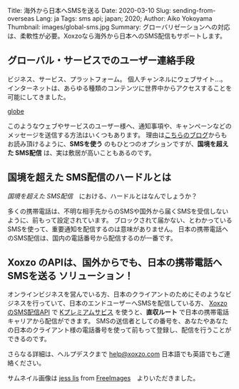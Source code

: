 Title: 海外から日本へSMSを送る
Date: 2020-03-10
Slug: sending-from-overseas
Lang: ja
Tags: sms api; japan; 2020; 
Author: Aiko Yokoyama
Thumbnail: images/global-sms.jpg
Summary: グローバリゼーションへの対応は、柔軟性が必要。Xoxzoなら海外から日本へのSMS配信もサポートします。


## グローバル・サービスでのユーザー連絡手段

ビジネス、サービス、プラットフォーム。
個人チャンネルにウェブサイト…。
インターネットは、あらゆる種類のコンテンツに世界中からアクセスすることを可能にしてきました。

[globe](/images/global-sms.jpg)

このようなウェブやサービスのユーザー様へ、通知事項や、キャンペーンなどのメッセージを送信する方法はいくつもあります。
理由は[こちらのブログ](https://blog.xoxzo.com/ja/2018/04/06/why-adopt-sms/)からもお読み頂けるように、**SMSを使う** のもひとつのオプションですが、**国境を超えた SMS配信** は、実は敷居が高いこともあるのです。

## 国境を超えた SMS配信のハードルとは

_国境を超えた SMS配信_　における、ハードルとはなんでしょうか？

多くの携帯電話は、不明な相手先からのSMSや国外から届くSMSを受信しないように、前もって設定されています。
ブロックされて届かない、とわかっているSMSを使って、重要通知を配信するのは意味がありません。
日本の携帯電話へのSMS配信は、国内の電話番号から配信するのが一番です。

## Xoxzo のAPIは、国外からでも、日本の携帯電話へSMSを送る ソリューション！

オンラインビジネスを営んでいる方、日本のクライアントのためにそのようなビジネスを行っていて、日本のエンドユーザーへSMSを配信している方、
 [XoxzoのSMS配信API](https://www.xoxzo.com/ja/) で [Kプレミアムサビス](https://help.xoxzo.com/ja/xoxzo-cloud-telephony/articles/the-k-premium-service/) を使うと、**直収ルート** で日本の携帯電話キャリアから配信ができます。
SMSの送信者としての番号を、あなたやあなたの日本のクライアント様の電話番号を使って前もって登録し、配信を行うことができるのです。

さらなる詳細は、ヘルプデスクまで help@xoxzo.com 日本語でも英語でもご連絡ください。

サムネイル画像は <a href="https://www.freeimages.com/photographer/jeinny-46342">jess lis</a> from <a href="https://freeimages.com/">FreeImages</a>　よりいただきました。
